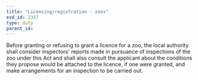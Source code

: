 ```yaml
---
title: "Licensing/registration - zoos"
esd_id: 2337
type: duty
parent_id:  
---
```


Before granting or refusing to grant a licence for a zoo, the local authority shall consider inspectors' reports made in pursuance of inspections of the zoo under this Act and shall also consult the applicant about the conditions they propose would be attached to the licence, if one were granted, and make arrangements for an inspection to be carried out.

